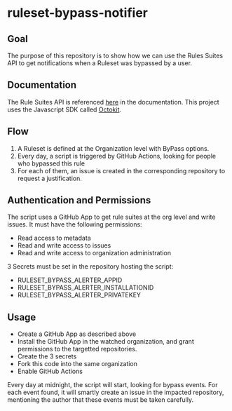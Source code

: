 # ruleset-bypass-notifier

## Goal

The purpose of this repository is to show how we can use the Rules Suites API to get notifications when a Ruleset was bypassed by a user.

## Documentation

The Rule Suites API is referenced [here](https://docs.github.com/en/rest/orgs/rule-suites?apiVersion=2022-11-28#list-organization-rule-suites) in the documentation.
This project uses the Javascript SDK called [Octokit](https://octokit.github.io/rest.js/v20).

## Flow

1. A Ruleset is defined at the Organization level with ByPass options.
2. Every day, a script is triggered by GitHub Actions, looking for people who bypassed this rule
3. For each of them, an issue is created in the corresponding repository to request a justification.

## Authentication and Permissions

The script uses a GitHub App to get rule suites at the org level and write issues.
It must have the following permissions: 
* Read access to metadata
* Read and write access to issues
* Read and write access to organization administration

3 Secrets must be set in the repository hosting the script:
* RULESET_BYPASS_ALERTER_APPID
* RULESET_BYPASS_ALERTER_INSTALLATIONID
* RULESET_BYPASS_ALERTER_PRIVATEKEY

## Usage

* Create a GitHub App as described above
* Install the GitHub App in the watched organization, and grant permissions to the targetted repositories.
* Create the 3 secrets
* Fork this code into the same organization
* Enable GitHub Actions

Every day at midnight, the script will start, looking for bypass events.
For each event found, it will smartly create an issue in the impacted repository, mentioning the author that these events must be taken carefully.
